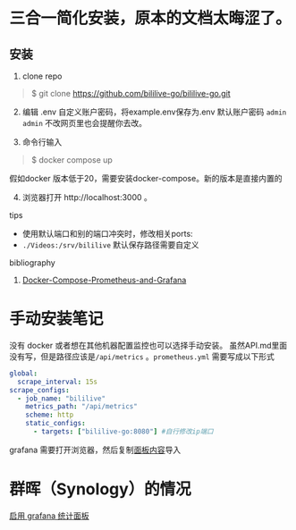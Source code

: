 # 三合一简化安装，原本的文档太晦涩了。

## 安装
1. clone repo
>$ git clone https://github.com/bililive-go/bililive-go.git

2. 编辑 .env
自定义账户密码，将example.env保存为.env
默认账户密码 `admin admin`
不改网页里也会提醒你去改。

3. 命令行输入
>$ docker compose up

假如docker 版本低于20，需要安装docker-compose。新的版本是直接内置的

4. 浏览器打开 http://localhost:3000 。

tips
- 使用默认端口和别的端口冲突时，修改相关ports:
- `./Videos:/srv/bililive` 默认保存路径需要自定义


bibliography
1. [Docker-Compose-Prometheus-and-Grafana](https://github.com/Einsteinish/Docker-Compose-Prometheus-and-Grafana) 

# 手动安装笔记
没有 docker 或者想在其他机器配置监控也可以选择手动安装。
虽然API.md里面没有写，但是路径应该是`/api/metrics` 。`prometheus.yml` 需要写成以下形式
``` yml
global:
  scrape_interval: 15s
scrape_configs:
  - job_name: "bililive"
    metrics_path: "/api/metrics"
    scheme: http
    static_configs:
      - targets: ["bililive-go:8080"] #自行修改ip端口
```
grafana 需要打开浏览器，然后复制[面板内容](/contrib/grafana/dashboard.json)导入

# 群晖（Synology）的情况
[启用 grafana 统计面板](./Synology-related.md#启用-grafana-统计面板)